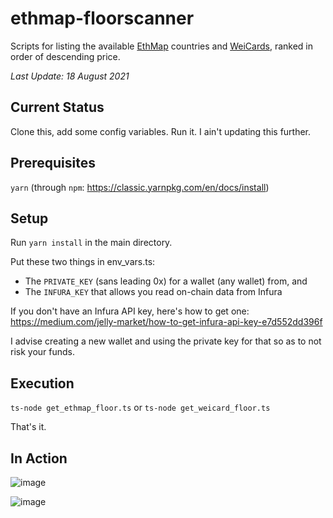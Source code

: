 # ethmap-floorscanner

Scripts for listing the available [EthMap](https://willdn.github.io/ETHMap/#/) countries and [WeiCards](https://willdn.github.io/weicards/#/), ranked in order of descending price.

*Last Update: 18 August 2021*

## Current Status

Clone this, add some config variables. Run it. I ain't updating this further.

## Prerequisites

`yarn` (through `npm`: https://classic.yarnpkg.com/en/docs/install)

## Setup

Run `yarn install` in the main directory.

Put these two things in env_vars.ts:

* The `PRIVATE_KEY` (sans leading 0x) for a wallet (any wallet) from, and
* The `INFURA_KEY` that allows you read on-chain data from Infura

If you don't have an Infura API key, here's how to get one: https://medium.com/jelly-market/how-to-get-infura-api-key-e7d552dd396f

I advise creating a new wallet and using the private key for that so as to not risk your funds.

## Execution

`ts-node get_ethmap_floor.ts` or
`ts-node get_weicard_floor.ts`

That's it. 

## In Action

![image](https://user-images.githubusercontent.com/36096924/129740921-e033f0ff-2399-479c-9cd9-951724544e85.png)

![image](https://user-images.githubusercontent.com/36096924/129740982-18eb87a8-f995-4747-9caf-e7331643ec19.png)

